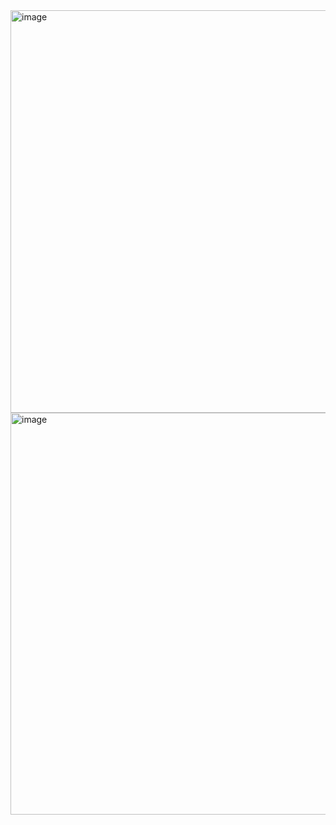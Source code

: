 <img width="644" alt="image" src="https://user-images.githubusercontent.com/89638496/200450511-1520b685-044d-43e3-ba10-232a00ca7bbc.png">
<img width="643" alt="image" src="https://user-images.githubusercontent.com/89638496/200450528-c6c69b0d-2dcb-4009-b2e0-faa4243812cf.png">
